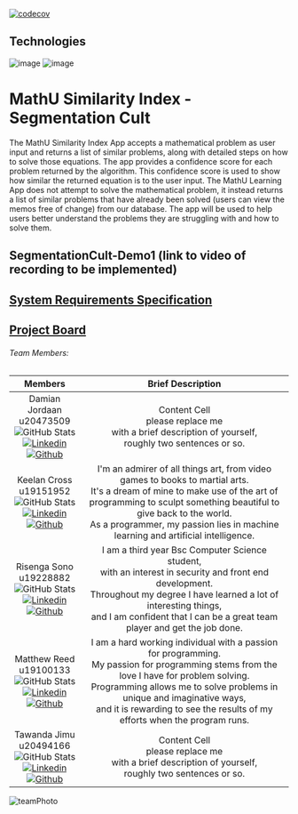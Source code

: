 [![codecov](https://codecov.io/gh/COS301-SE-2022/MathU-Similarity-Index/branch/develop/graph/badge.svg?token=B9PQXE65KX)](https://codecov.io/gh/COS301-SE-2022/MathU-Similarity-Index)

## Technologies
![image](https://img.shields.io/badge/Dart-0175C2?style=for-the-badge&logo=dart&logoColor=white)
![image](https://img.shields.io/badge/Flutter-02569B?style=for-the-badge&logo=flutter&logoColor=white)

# MathU Similarity Index - Segmentation Cult

The MathU Similarity Index App accepts a mathematical problem as user input and returns a list of similar problems, along with detailed steps on how to solve those equations. The app provides a confidence score for each problem returned by the algorithm. This confidence score is used to show how similar the returned equation is to the user input. The MathU Learning App does not attempt to solve the mathematical problem, it instead returns a list of similar problems that have already been solved (users can view the memos free of change) from our database. The app will be used to help users better understand the problems they are struggling with and how to solve them.

## SegmentationCult-Demo1 (link to video of recording to be implemented)

## [System Requirements Specification](https://github.com/COS301-SE-2022/MathU-Similarity-Index/wiki/System-Requirements-Specification)

## [Project Board](https://github.com/COS301-SE-2022/MathU-Similarity-Index/projects/1)

###### Team Members:

| Members | Brief Description |
| ------------- | ------------- |
| <div align="center">Damian Jordaan <br> u20473509 <br> ![GitHub Stats](https://github-readme-stats.vercel.app/api?username=DamianJordaan&theme=radical) <br>[![Linkedin](https://img.shields.io/badge/LinkedIn-0077B5?style=for-the-badge&logo=linkedin&logoColor=white "Linkedin")](https://www.linkedin.com/in/damian-jordaan-748485181/) [![Github](https://img.shields.io/badge/GitHub-100000?style=for-the-badge&logo=github&logoColor=white "Github")](https://github.com/DamianJordaan)</div>  | <div align="center">Content Cell <br> please replace me <br> with a brief description of yourself, <br> roughly two sentences or so.</div>  |
| <div align="center">Keelan Cross <br> u19151952 <br> ![GitHub Stats](https://github-readme-stats.vercel.app/api?username=evilcomrade&theme=radical) <br>[![Linkedin](https://img.shields.io/badge/LinkedIn-0077B5?style=for-the-badge&logo=linkedin&logoColor=white "Linkedin")](https://www.linkedin.com/in/keelan-cross-a456bb202/) [![Github](https://img.shields.io/badge/GitHub-100000?style=for-the-badge&logo=github&logoColor=white "Github")](https://github.com/evilcomrade)</div>  | <div align="center">I'm an admirer of all things art, from video games to books to martial arts. <br> It's a dream of mine to make use of the art of programming to sculpt something beautiful to give back to the world. <br> As a programmer, my passion lies in machine learning and artificial intelligence.</div>  |
| <div align="center">Risenga Sono <br> u19228882 <br> ![GitHub Stats](https://github-readme-stats.vercel.app/api?username=SengiSliko&theme=radical) <br>[![Linkedin](https://img.shields.io/badge/LinkedIn-0077B5?style=for-the-badge&logo=linkedin&logoColor=white "Linkedin")](https://www.linkedin.com/in/risenga-sono-900855238) [![Github](https://img.shields.io/badge/GitHub-100000?style=for-the-badge&logo=github&logoColor=white "Github")](https://github.com/SengiSliko)</div>  | <div align="center">I am a third year Bsc Computer Science student,<br>with an interest in security and front end development.<br>Throughout my degree I have learned a lot of interesting things,<br>and I am confident that I can be a great team player and get the job done.</div>  |
| <div align="center">Matthew Reed <br> u19100133 <br> ![GitHub Stats](https://github-readme-stats.vercel.app/api?username=MattReed-ZA&theme=radical) <br>[![Linkedin](https://img.shields.io/badge/LinkedIn-0077B5?style=for-the-badge&logo=linkedin&logoColor=white "Linkedin")](https://www.linkedin.com/in/matthew-reed-534945211/) [![Github](https://img.shields.io/badge/GitHub-100000?style=for-the-badge&logo=github&logoColor=white "Github")](https://github.com/MattReed-ZA)</div>  | <div align="center">I am a hard working individual with a passion for programming.<br>My passion for programming stems from the love I have for problem solving.<br>Programming allows me to solve problems in unique and imaginative ways,<br> and it is rewarding to see the results of my efforts when the program runs.</div>  |
| <div align="center">Tawanda Jimu <br> u20494166 <br> ![GitHub Stats](https://github-readme-stats.vercel.app/api?username=TAWANDA-CODER&theme=radical) <br>[![Linkedin](https://img.shields.io/badge/LinkedIn-0077B5?style=for-the-badge&logo=linkedin&logoColor=white "Linkedin")](https://www.linkedin.com/in/tawanda-jimu-403b0b154) [![Github](https://img.shields.io/badge/GitHub-100000?style=for-the-badge&logo=github&logoColor=white "Github")](https://github.com/TAWANDA-CODER)</div>  | <div align="center">Content Cell <br> please replace me <br> with a brief description of yourself, <br> roughly two sentences or so.</div>  |

![teamPhoto](https://db5pap001files.storage.live.com/y4mn7ayd0o6JEHg1P4WXf3_0ZJycNnbY5PICOhlWgrjjr9jLYZUQ0mAwywPwbQuM0hO8DCykGybaFQPDFS80aiZHr76RtGdKeHtG-dYwl4ueuyEXdGgEujYrDBMHZvqkMp_7tAxDQy_oe07zbAimih1nIdZuxRlIDtHpIlb_y1kL8WZputLoOpiiA8twAqtBvvB?width=4032&height=3024&cropmode=none)
